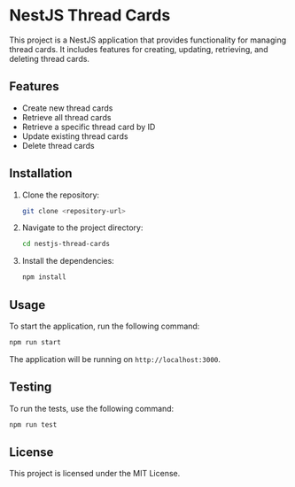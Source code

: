 # NestJS Thread Cards

This project is a NestJS application that provides functionality for managing thread cards. It includes features for creating, updating, retrieving, and deleting thread cards.

## Features

- Create new thread cards
- Retrieve all thread cards
- Retrieve a specific thread card by ID
- Update existing thread cards
- Delete thread cards

## Installation

1. Clone the repository:
   ```bash
   git clone <repository-url>
   ```

2. Navigate to the project directory:
   ```bash
   cd nestjs-thread-cards
   ```

3. Install the dependencies:
   ```bash
   npm install
   ```

## Usage

To start the application, run the following command:

```bash
npm run start
```

The application will be running on `http://localhost:3000`.

## Testing

To run the tests, use the following command:

```bash
npm run test
```

## License

This project is licensed under the MIT License.